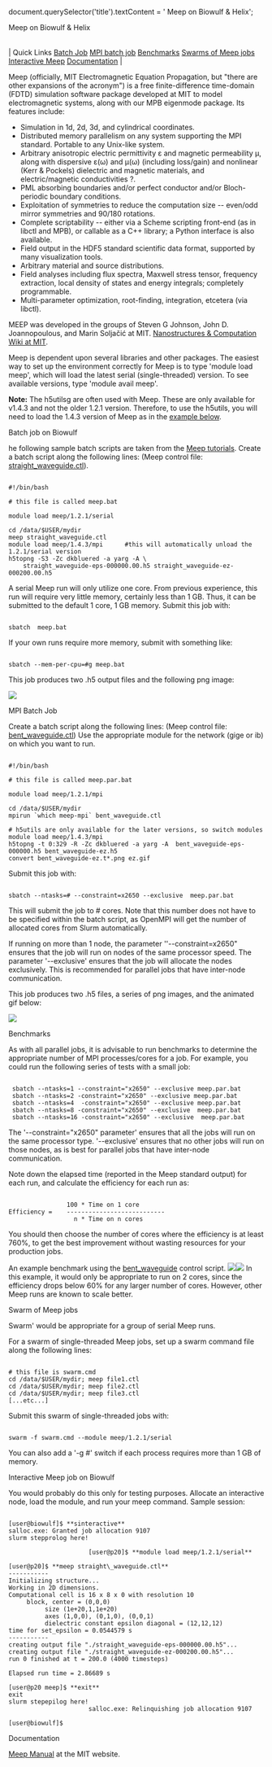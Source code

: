 

document.querySelector('title').textContent = ' Meep on Biowulf & Helix';

Meep on Biowulf & Helix



|  |
| --- |
| 
Quick Links
[Batch Job](#serial)
[MPI batch job](#parallel)
[Benchmarks](#benchmarks)
[Swarms of Meep jobs](#swarm)
[Interactive Meep](#int)
[Documentation](#doc)
 |



Meep (officially, MIT Electromagnetic Equation Propagation, but "there are other expansions of the acronym") is a free finite-difference time-domain (FDTD) simulation software package developed at MIT to model electromagnetic systems, along with our MPB eigenmode package. Its features include:
* Simulation in 1d, 2d, 3d, and cylindrical coordinates.
* Distributed memory parallelism on any system supporting the MPI standard. Portable to any Unix-like system.
* Arbitrary anisotropic electric permittivity ε and magnetic permeability μ, along with dispersive ε(ω) and μ(ω) (including loss/gain) and nonlinear (Kerr & Pockels) dielectric and magnetic materials, and electric/magnetic conductivities ?.
* PML absorbing boundaries and/or perfect conductor and/or Bloch-periodic boundary conditions.
* Exploitation of symmetries to reduce the computation size -- even/odd mirror symmetries and 90/180 rotations.
* Complete scriptability -- either via a Scheme scripting front-end (as in libctl and MPB), or callable as a C++ library; a Python interface is also available.
* Field output in the HDF5 standard scientific data format, supported by many visualization tools.
* Arbitrary material and source distributions.
* Field analyses including flux spectra, Maxwell stress tensor, frequency extraction, local density of states and energy integrals; completely programmable.
* Multi-parameter optimization, root-finding, integration, etcetera (via libctl).



MEEP was developed in the groups of Steven G Johnson, John D. Joannopoulous, and Marin Soljačić at MIT. [Nanostructures & Computation Wiki at MIT](http://jdj.mit.edu/wiki/index.php/Main_Page).

Meep is dependent upon several libraries and other packages. The easiest way to set up the environment correctly for Meep is to type 'module load meep', which will load the latest serial (single-threaded) version. To see available versions, type 'module avail meep'.

**Note:** The h5utilsg are often used with Meep. These are only available for v1.4.3 and not the older 1.2.1 version. Therefore, to use the h5utils, you will need to load the 1.4.3 version of Meep as in the [example below](#parallel).

Batch job on Biowulf

he following sample batch scripts are taken from the [Meep tutorials](http://ab-initio.mit.edu/wiki/index.php/Meep_Tutorial). 
Create a batch script along the following lines: (Meep control file: [straight\_waveguide.ctl](/docs/Meep/straight_waveguide.ctl)).

```

#!/bin/bash

# this file is called meep.bat

module load meep/1.2.1/serial

cd /data/$USER/mydir
meep straight_waveguide.ctl
module load meep/1.4.3/mpi      #this will automatically unload the 1.2.1/serial version
h5topng -S3 -Zc dkbluered -a yarg -A \
    straight_waveguide-eps-000000.00.h5 straight_waveguide-ez-000200.00.h5

```


A serial Meep run will only utilize one core. 
From previous experience, this run will require very little memory, certainly less than 1 GB. Thus,
it can be submitted to the default 1 core, 1 GB memory. 
Submit this job with:

```

sbatch  meep.bat

```


If your own runs require more memory, submit with something like:

```

sbatch --mem-per-cpu=#g meep.bat

```


This job produces two .h5 output files and the following png image:  

![](/docs/Meep/straight_waveguide-ez-000200.00.png)

MPI Batch Job


Create a batch script along the following lines: 
(Meep control file: [bent\_waveguide.ctl](/docs/Meep/bent_waveguide.ctl))
Use the appropriate module for the network (gige or ib) on which you want to run.

```

#!/bin/bash

# this file is called meep.par.bat

module load meep/1.2.1/mpi

cd /data/$USER/mydir
mpirun `which meep-mpi` bent_waveguide.ctl

# h5utils are only available for the later versions, so switch modules
module load meep/1.4.3/mpi
h5topng -t 0:329 -R -Zc dkbluered -a yarg -A  bent_waveguide-eps-000000.h5 bent_waveguide-ez.h5 
convert bent_waveguide-ez.t*.png ez.gif

```


Submit this job with:

```

sbatch --ntasks=# --constraint=x2650 --exclusive  meep.par.bat

```

This will submit the job to # cores. Note that this number does not have to be specified
within the batch script, as OpenMPI will get the number of allocated cores from Slurm
automatically. 

If running on more than 1 node, the parameter ''--constraint=x2650" ensures that the job will 
run on nodes of the same processor speed. The parameter '--exclusive' ensures that the
job will allocate the nodes exclusively. This is recommended for parallel jobs that have
inter-node communication.


This job produces two .h5 files, a series of png images, and the animated gif below:  

![](/docs/Meep/ez.gif)

Benchmarks

As with all parallel jobs, it is advisable to run benchmarks to determine the appropriate number of MPI processes/cores for a job. 
For example, you could run the following series of tests with a small job:

```

 sbatch --ntasks=1 --constraint="x2650" --exclusive meep.par.bat
 sbatch --ntasks=2 -constraint="x2650" --exclusive meep.par.bat
 sbatch --ntasks=4  -constraint="x2650" --exclusive meep.par.bat
 sbatch --ntasks=8 -constraint="x2650" --exclusive  meep.par.bat
 sbatch --ntasks=16 -constraint="x2650" --exclusive  meep.par.bat

```


The '--constraint="x2650" parameter' ensures that all the jobs will run on the same processor type. '--exclusive' ensures that no other 
jobs will run on those nodes, as is best for parallel jobs that have inter-node communication. 

Note down the elapsed time (reported in the Meep standard output) for each run, and calculate the efficiency for each run as:

```

                100 * Time on 1 core
Efficiency =    ---------------------------    
                  n * Time on n cores

```

You should then choose the number of cores where the efficiency is at least 760%, to get the best improvement without wasting resources for your production jobs.

An example benchmark using the [bent\_waveguide](/docs/Meep/bent_waveguide.ctl) control script.
![](/images/meep_bench.png)![](/images/meep_bench_eff.png)
In this example, it would only be appropriate to run on 2 cores, since the efficiency drops below 60% for any larger number of cores. However, other Meep runs are known to scale better. 


Swarm of Meep jobs

Swarm' would be appropriate for a group of serial Meep runs. 

For a swarm of single-threaded Meep jobs, set up a swarm command file along the following lines:

```

# this file is swarm.cmd
cd /data/$USER/mydir; meep file1.ctl
cd /data/$USER/mydir; meep file2.ctl
cd /data/$USER/mydir; meep file3.ctl
[...etc...]

```


Submit this swarm of single-threaded jobs with:

```

swarm -f swarm.cmd --module meep/1.2.1/serial

```


You can also add a '-g #' switch if each process requires more than 1 GB of memory.

Interactive Meep job on Biowulf

You would probably do this only for testing purposes. Allocate an interactive node, load the module, and run your meep command.
Sample session:


```

[user@biowulf]$ **sinteractive**
salloc.exe: Granted job allocation 9107
slurm stepprolog here!

                      [user@p20]$ **module load meep/1.2.1/serial**
		      
[user@p20]$ **meep straight\_waveguide.ctl**
-----------
Initializing structure...
Working in 2D dimensions.
Computational cell is 16 x 8 x 0 with resolution 10
     block, center = (0,0,0)
          size (1e+20,1,1e+20)
          axes (1,0,0), (0,1,0), (0,0,1)
          dielectric constant epsilon diagonal = (12,12,12)
time for set_epsilon = 0.0544579 s
-----------
creating output file "./straight_waveguide-eps-000000.00.h5"...
creating output file "./straight_waveguide-ez-000200.00.h5"...
run 0 finished at t = 200.0 (4000 timesteps)

Elapsed run time = 2.86689 s

[user@p20 meep]$ **exit**
exit
slurm stepepilog here!
                      salloc.exe: Relinquishing job allocation 9107
		      
[user@biowulf]$		      

```


Documentation

[Meep Manual](http://jdj.mit.edu/wiki/index.php/Meep_manual) at the MIT website.


































































